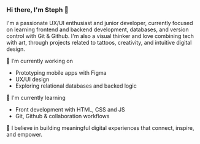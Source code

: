 ### Hi there, I'm Steph 👋

I'm a passionate UX/UI enthusiast and junior developer, currently focused on learning frontend and backend development, databases, and version control with Git & Github.
I'm also a visual thinker and love combining tech with art, through projects related to tattoos, creativity, and intuitive digital design. 

 🔭 I’m currently working on
-   Prototyping mobile apps with Figma
-   UX/UI design
-   Exploring relational databases and backed logic

🤩 I'm currently learning
- Front development with HTML, CSS and JS
- Git, Github & collaboration workflows

🤍 I believe in building meaningful digital experiences that connect, inspire, and empower. 

